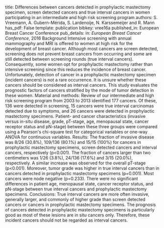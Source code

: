 title: Differences between cancers detected in prophylactic mastectomy specimen, screen detected cancers and true interval cancers in women participating in an intermediate and high risk screening program
authors: S. Vreemann, A. Gubern-Mérida, S. Lardenoije, N. Karssemeijer and R. Mann
has_pdf: False
template: publication
bibkey: vree16a
published_in: European Breast Cancer Conference
pub_details: in: <i>European Breast Cancer Conference</i>, 2016
Background Intensive screening with annual mammography and MRI is offered to women at high risk for the development of breast cancer. Although most cancers are screen detected, screening does not prevent breast cancers from occurring and some are still detected between screening rounds (true interval cancers). Consequently, some women opt for prophylactic mastectomy rather than intensive screening since this reduces the incidence of breast cancer. Unfortunately, detection of cancer in a prophylactic mastectomy specimen (incident cancers) is not a rare occurrence. It is unsure whether these cancers should be considered as interval cancers. This study evaluates the prognostic factors of cancers stratified by the mode of tumor detection in these women. Material and methods: Review of our intermediate and high risk screening program from 2003 to 2013 identified 177 cancers. Of these, 136 were detected in screening, 15 cancers were true interval carcinomas detected due to symptoms, and 26 cancers were detected in prophylactic mastectomy specimens. Patient- and cancer characteristics (invasive versus in-situ disease, grade, pT-stage, age, menopausal state, cancer receptor status and pN-stage) between these three groups were compared using a Pearson's chi-square test for categorical variables or one-way ANOVA for continuous variables. Results: The fraction of invasive disease was 8/26 (30.8%), 109/136 (80.1%) and 15/15 (100%) for cancers in prophylactic mastectomy specimens, screen detected cancers and interval cancers, respectively (p<0.001). The fraction of cancers larger than two centimeters was 1/26 (3.8%), 24/136 (17.6%) and 3/15 (20.0%), respectively. A similar increase was observed for the overall pT-stage (p<0.001). Moreover, tumor grade was higher in true interval cancers than in cancers detected in prophylactic mastectomy specimens (p=0.001). Most cancers were node negative (p=0.233). There were no significant differences in patient age, menopausal state, cancer receptor status, and pN-stage between true interval cancers and prophylactic mastectomy specimens. Conclusions: True interval cancers are more often invasive, generally larger, and commonly of higher grade than screen detected cancers or cancers in prophylactic mastectomy specimens. The prognosis of cancers detected in prophylactic mastectomy specimens is particularly good as most of these lesions are in situ cancers only. Therefore, these incident cancers should not be regarded as interval cancers.


